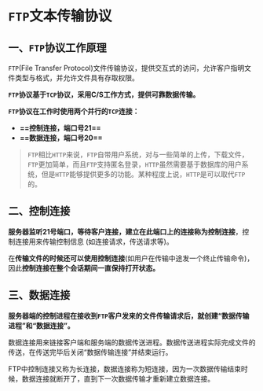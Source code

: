 # `FTP`文本传输协议

## 一、`FTP`协议工作原理

`FTP`(File Transfer Protocol)文件传输协议，提供交互式的访问，允许客户指明文件类型与格式，并允许文件具有存取权限。

**`FTP`协议基于`TCP`协议，采用C/S工作方式，提供可靠数据传输。**

**`FTP`协议在工作时使用两个并行的`TCP`连接：**

+ **==控制连接，端口号21==**
+ **==数据连接，端口号20==**

> `FTP`相比`HTTP`来说，`FTP`自带用户系统，对与一些简单的上传，下载文件，`FTP`更加简单，而且`FTP`支持匿名登录，`HTTP`虽然需要基于数据库的用户系统，但是`HTTP`能够提供更多的功能。某种程度上说，`HTTP`是可以取代`FTP`的。



## 二、控制连接

**服务器监听21号端口，等待客户连接，建立在此端口上的连接称为控制连接**，控制连接用来传输控制信息 (如连接请求，传送请求等)。

在**传输文件的时候还可以使用控制连接**(如用户在传输中途发一个终止传输命令)，因此**控制连接在整个会话期间一直保持打开状态。**



## 三、数据连接

**服务器端的控制进程在接收到`FTP`客户发来的文件传输请求后，就创建“数据传输进程”和“数据连接”。**

数据连接用来链接客户端和服务端的数据传送进程。数据传送进程实际完成文件的传送，在传送完毕后关闭“数据传输连接”并结束运行。



FTP中控制连接又称为长连接，数据连接称为短连接，因为一次数据传输结束时候，数据连接就断开了，直到下一次数据传输才重新建立数据连接。